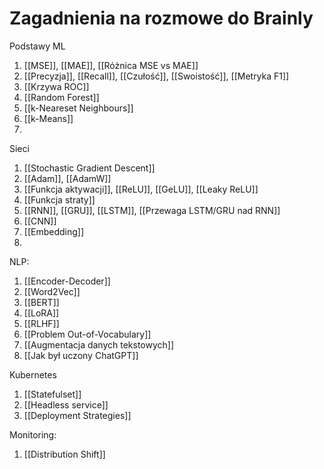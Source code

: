 # Zagadnienia na rozmowe do Brainly

Podstawy ML

1. [[MSE]], [[MAE]], [[Różnica MSE vs MAE]]
2. [[Precyzja]], [[Recall]], [[Czułość]], [[Swoistość]], [[Metryka F1]] 
4. [[Krzywa ROC]]
5. [[Random Forest]]
6. [[k-Neareset Neighbours]]
7. [[k-Means]]
8. 

Sieci

1. [[Stochastic Gradient Descent]]
2. [[Adam]], [[AdamW]]
3. [[Funkcja aktywacji]], [[ReLU]], [[GeLU]], [[Leaky ReLU]]
4. [[Funkcja straty]]
5. [[RNN]], [[GRU]], [[LSTM]], [[Przewaga LSTM/GRU nad RNN]]
6. [[CNN]]
7. [[Embedding]]
8. 

NLP:

1. [[Encoder-Decoder]]
2. [[Word2Vec]]
3. [[BERT]]
4. [[LoRA]]
5. [[RLHF]]
6. [[Problem Out-of-Vocabulary]]
7. [[Augmentacja danych tekstowych]]
8. [[Jak był uczony ChatGPT]]



Kubernetes

1. [[Statefulset]]
2. [[Headless service]]
3. [[Deployment Strategies]]


Monitoring:

1. [[Distribution Shift]]